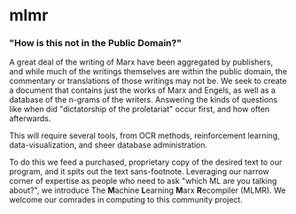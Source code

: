 # mlmr
### "How is this not in the Public Domain?"

A great deal of the writing of Marx have been aggregated by publishers, and while much of the writings themselves are within the public domain, the commentary or translations of those writings may not be. We seek to create a document that contains just the works of Marx and Engels, as well as a database of the n-grams of the writers. Answering the kinds of questions like when did "dictatorship of the proletariat" occur first, and how often afterwards. 

This will require several tools, from OCR methods, reinforcement learning, data-visualization, and sheer database administration.

To do this we feed a purchased, proprietary copy of the desired text to our program, and it spits out the text sans-footnote. Leveraging our narrow corner of expertise as people who need to ask "which ML are you talking about?", we introduce The **M**achine **L**earning **M**arx **R**ecompiler (MLMR). We welcome our comrades in computing to this community project.

